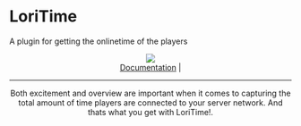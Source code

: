 # LoriTime
A plugin for getting the onlinetime of the players




<div align="center">
  <a href="https://github.com/Lorias-Jak/LoriTime/blob/v1.0.0/LICENSE" title="This project is licensed under the GPLv3 license!">
      <img src="https://img.shields.io/badge/license-GPLv3-blue?logo=github&style=plastic"/>
    </a>
  <br>
  <a href="https://github.com/Lorias-Jak/LoriTime/wiki"> Documentation</a> | 
  <hr/>
      <p>Both excitement and overview are important when it comes to capturing the total amount of time players are connected to your server network. And thats what you get with LoriTime!.</p>
</div>

